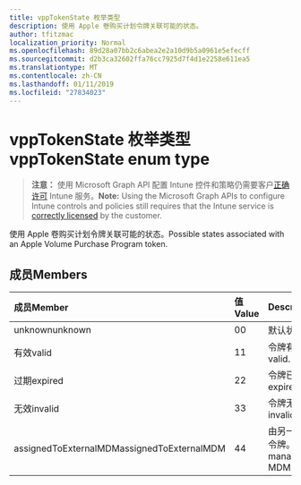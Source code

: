 ```yaml
---
title: vppTokenState 枚举类型
description: 使用 Apple 卷购买计划令牌关联可能的状态。
author: tfitzmac
localization_priority: Normal
ms.openlocfilehash: 89d28a07bb2c6abea2e2a10d9b5a0961e5efecff
ms.sourcegitcommit: d2b3ca32602ffa76cc7925d7f4d1e2258e611ea5
ms.translationtype: MT
ms.contentlocale: zh-CN
ms.lasthandoff: 01/11/2019
ms.locfileid: "27834023"
---
```

# <a name="vpptokenstate-enum-type"></a><span data-ttu-id="2bebb-103">vppTokenState 枚举类型</span><span class="sxs-lookup"><span data-stu-id="2bebb-103">vppTokenState enum type</span></span>

> <span data-ttu-id="2bebb-104">**注意：** 使用 Microsoft Graph API 配置 Intune 控件和策略仍需要客户[正确许可](https://go.microsoft.com/fwlink/?linkid=839381) Intune 服务。</span><span class="sxs-lookup"><span data-stu-id="2bebb-104">**Note:** Using the Microsoft Graph APIs to configure Intune controls and policies still requires that the Intune service is [correctly licensed](https://go.microsoft.com/fwlink/?linkid=839381) by the customer.</span></span>

<span data-ttu-id="2bebb-105">使用 Apple 卷购买计划令牌关联可能的状态。</span><span class="sxs-lookup"><span data-stu-id="2bebb-105">Possible states associated with an Apple Volume Purchase Program token.</span></span>
## <a name="members"></a><span data-ttu-id="2bebb-106">成员</span><span class="sxs-lookup"><span data-stu-id="2bebb-106">Members</span></span>
|<span data-ttu-id="2bebb-107">成员</span><span class="sxs-lookup"><span data-stu-id="2bebb-107">Member</span></span>|<span data-ttu-id="2bebb-108">值</span><span class="sxs-lookup"><span data-stu-id="2bebb-108">Value</span></span>|<span data-ttu-id="2bebb-109">Description</span><span class="sxs-lookup"><span data-stu-id="2bebb-109">Description</span></span>|
|:---|:---|:---|
|<span data-ttu-id="2bebb-110">unknown</span><span class="sxs-lookup"><span data-stu-id="2bebb-110">unknown</span></span>|<span data-ttu-id="2bebb-111">0</span><span class="sxs-lookup"><span data-stu-id="2bebb-111">0</span></span>|<span data-ttu-id="2bebb-112">默认状态。</span><span class="sxs-lookup"><span data-stu-id="2bebb-112">Default state.</span></span>|
|<span data-ttu-id="2bebb-113">有效</span><span class="sxs-lookup"><span data-stu-id="2bebb-113">valid</span></span>|<span data-ttu-id="2bebb-114">1</span><span class="sxs-lookup"><span data-stu-id="2bebb-114">1</span></span>|<span data-ttu-id="2bebb-115">令牌有效。</span><span class="sxs-lookup"><span data-stu-id="2bebb-115">Token is valid.</span></span>|
|<span data-ttu-id="2bebb-116">过期</span><span class="sxs-lookup"><span data-stu-id="2bebb-116">expired</span></span>|<span data-ttu-id="2bebb-117">2</span><span class="sxs-lookup"><span data-stu-id="2bebb-117">2</span></span>|<span data-ttu-id="2bebb-118">令牌已过期。</span><span class="sxs-lookup"><span data-stu-id="2bebb-118">Token is expired.</span></span>|
|<span data-ttu-id="2bebb-119">无效</span><span class="sxs-lookup"><span data-stu-id="2bebb-119">invalid</span></span>|<span data-ttu-id="2bebb-120">3</span><span class="sxs-lookup"><span data-stu-id="2bebb-120">3</span></span>|<span data-ttu-id="2bebb-121">令牌无效。</span><span class="sxs-lookup"><span data-stu-id="2bebb-121">Token is invalid.</span></span>|
|<span data-ttu-id="2bebb-122">assignedToExternalMDM</span><span class="sxs-lookup"><span data-stu-id="2bebb-122">assignedToExternalMDM</span></span>|<span data-ttu-id="2bebb-123">4</span><span class="sxs-lookup"><span data-stu-id="2bebb-123">4</span></span>|<span data-ttu-id="2bebb-124">由另一个 MDM 服务管理令牌。</span><span class="sxs-lookup"><span data-stu-id="2bebb-124">Token is managed by another MDM Service.</span></span>|



